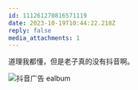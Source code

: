 ```yaml
---
id: 111261270816571119
date: 2023-10-19T10:44:22.218Z
reply: false
media_attachments: 1
---
```


道理我都懂，但是老子真的没有抖音啊。

![抖音广告
ealbum](https://files.e5n.cc/media_attachments/files/111/261/269/791/387/161/original/a36618f8764241e3.jpg)
